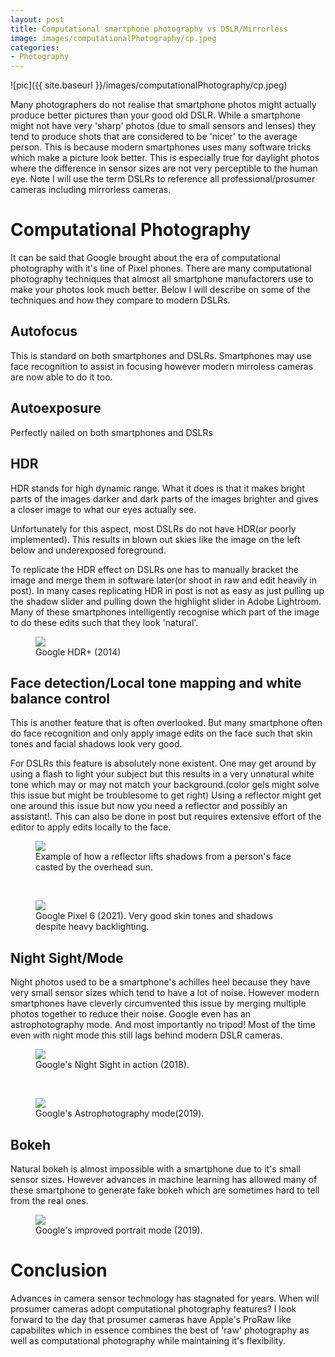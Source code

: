 ```yaml
---
layout: post
title: Computational smartphone photography vs DSLR/Mirrorless
image: images/computationalPhotography/cp.jpeg
categories:
- Photography
---
```


![pic]({{ site.baseurl }}/images/computationalPhotography/cp.jpeg)

Many photographers do not realise that smartphone photos might actually produce better pictures than your good old DSLR. While a smartphone might not have very 'sharp' photos (due to small sensors and lenses) they tend to produce shots that are considered to be 'nicer' to the average person. This is because modern smartphones uses many software tricks which make a picture look better. This is especially true for daylight photos where the difference in sensor sizes are not very perceptible to the human eye. Note I will use the term DSLRs to reference all professional/prosumer cameras including mirrorless cameras.

# Computational Photography
It can be said that Google brought about the era of computational photography with it's line of Pixel phones. There are many computational photography techniques that almost all smartphone manufactorers use to make your photos look much better. Below I will describe on some of the techniques and how they compare to modern DSLRs.

## Autofocus
This is standard on both smartphones and DSLRs. Smartphones may use face recognition to assist in focusing however modern mirroless cameras are now able to do it too. 

## Autoexposure
Perfectly nailed on both smartphones and DSLRs

## HDR
HDR stands for high dynamic range. What it does is that it makes bright parts of the images darker and dark parts of the images brighter and gives a closer image to what our eyes actually see.

Unfortunately for this aspect, most DSLRs do not have HDR(or poorly implemented). This results in blown out skies like the image on the left below and underexposed foreground.

To replicate the HDR effect on DSLRs one has to manually bracket the image and merge them in software later(or shoot in raw and edit heavily in post). In many cases replicating HDR in post is not as easy as just pulling up the shadow slider and pulling down the highlight slider in Adobe Lightroom. Many of these smartphones intelligently recognise which part of the image to do these edits such that they look 'natural'.
<figure>
  <img src="{{ site.baseurl }}/images/computationalPhotography/1.PNG"/>
  <figcaption>Google HDR+ (2014)</figcaption>
</figure>

## Face detection/Local tone mapping and white balance control
This is another feature that is often overlooked. But many smartphone often do face recognition and only apply image edits on the face such that skin tones and facial shadows look very good.

For DSLRs this feature is absolutely none existent. One may get around by using a flash to light your subject but this results in a very unnatural white tone which may or may not match your background.(color gels might solve this issue but might be troublesome to get right)  Using a reflector might get one around this issue but now you need a reflector and possibly an assistant!. This can also be done in post but requires extensive effort of the editor to apply edits locally to the face.
<figure>
  <img src="{{ site.baseurl }}/images/computationalPhotography/3.jpg"/>
  <figcaption>Example of how a reflector lifts shadows from a person's face casted by the overhead sun.</figcaption>
</figure>
<br>
<figure>
  <img src="{{ site.baseurl }}/images/computationalPhotography/2.PNG"/>
  <figcaption>Google Pixel 6 (2021). Very good skin tones and shadows despite heavy backlighting.</figcaption>
</figure>

## Night Sight/Mode
Night photos used to be a smartphone's achilles heel because they have very small sensor sizes which tend to have a lot of noise. However modern smartphones have cleverly circumvented this issue by merging multiple photos together to reduce their noise. Google even has an astrophotography mode. And most importantly no tripod! Most of the time even with night mode this still lags behind modern DSLR cameras.

<figure>
  <img src="{{ site.baseurl }}/images/computationalPhotography/5.PNG"/>
  <figcaption>Google's Night Sight in action (2018).</figcaption>
</figure>
<br>
<figure>
  <img src="{{ site.baseurl }}/images/computationalPhotography/6.jpg"/>
  <figcaption>Google's Astrophotography mode(2019).</figcaption>
</figure>

## Bokeh
Natural bokeh is almost impossible with a smartphone due to it's small sensor sizes. However advances in machine learning has allowed many of these smartphone to generate fake bokeh which are sometimes hard to tell from the real ones.
<figure>
  <img src="{{ site.baseurl }}/images/computationalPhotography/7.png"/>
  <figcaption>Google's improved portrait mode (2019).</figcaption>
</figure>

# Conclusion
Advances in camera sensor technology has stagnated for years. When will prosumer cameras adopt computational photography features?
I look forward to the day that prosumer cameras have Apple's ProRaw like capabilites which in essence combines the best of 'raw' photography as well as computational photography while maintaining it's flexibility.